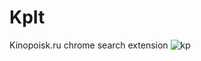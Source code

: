 # KpIt
Kinopoisk.ru chrome search extension
![kp](https://cloud.githubusercontent.com/assets/375964/23801730/15bf53c2-05a9-11e7-9361-2177c04e791c.png)
